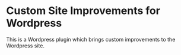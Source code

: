 # Custom Site Improvements for Wordpress
This is a Wordpress plugin which brings custom improvements to the Wordpress site.
